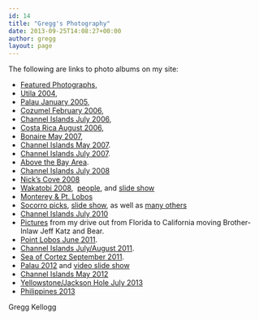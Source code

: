 ```yaml
---
id: 14
title: "Gregg's Photography"
date: 2013-09-25T14:08:27+00:00
author: gregg
layout: page
---
```

The following are links to photo albums on my site:

  * [Featured Photographs](http://greggkellogg.net/galleries/Featured%20Web%20Gallery/index.html), 
  * [Utila 2004](http://greggkellogg.net/galleries/Utila%202004/index.html), 
  * [Palau January 2005](http://greggkellogg.net/galleries/Palau%202005-01/index.html), 
  * [Cozumel February 2006](http://greggkellogg.net/galleries/Palau%202005-01/index.html), 
  * [Channel Islands July 2006](http://greggkellogg.net/galleries/Channel%20Islands%202006-07-15/index.html), 
  * [Costa Rica August 2006](http://greggkellogg.net/galleries/Costa%20Rica%202006-08/index.html), 
  * [Bonaire May 2007](http://greggkellogg.net/galleries/Bonaire%202007-05/index.html), 
  * [Channel Islands May 2007](http://greggkellogg.net/galleries/Channel%20Islands%202007-05/index.html). 
  * [Channel Islands July 2007](http://greggkellogg.net/galleries/Channel%20Islands%202010-07/index.html). 
  * [Above the Bay Area](http://greggkellogg.net/galleries/Above%20the%20Bay%20Area/index.html). 
  * [Channel Islands July 2008](http://greggkellogg.net/galleries/Channel%20Islands%202008-07/index.html)
  * [Nick&#8217;s Cove 2008](http://greggkellogg.net/galleries/Nick's%20Cove/index.html)
  * [Wakatobi 2008](http://greggkellogg.net/galleries/Wakatobi%202008/index.html),  [people](http://greggkellogg.net/galleries/Wakatobi%20People/index.html), and  [slide show](http://www.youtube.com/watch?v=hKPmnpv7tq0) 
  * [Monterey & Pt. Lobos](http://greggkellogg.net/galleries/Monterey%20January%202009/index.html) 
  * [Socorro picks](http://greggkellogg.net/galleries/Socorro%20Picks/index.html), [slide show](http://greggkellogg.net/galleries/Socorro.mov), as well as [many others](http://greggkellogg.net/galleries/Socorro%202010-04/index.html)
  * [Channel Islands July 2010](http://greggkellogg.net/galleries/Channel%20Islands%202010-07/index.html)
  * [Pictures](http://greggkellogg.net/galleries/Western%20Road%20Trip/index.html) from my drive out from Florida to California moving Brother-Inlaw Jeff Katz and Bear. 
  * [Point Lobos June 2011](http://greggkellogg.net/galleries/PtLobos2011-06/index.html). 
  * [Channel Islands July/August 2011](http://greggkellogg.net/galleries/Western%20Road%20Trip/index.html). 
  * [Sea of Cortez September 2011](http://greggkellogg.net/galleries/Sea%20of%20Cortez%202011-09/index.html). 
  * [Palau 2012](http://greggkellogg.net/galleries/Palau%202012-01/index.html) and  [video slide show](http://greggkellogg.net/galleries/Palau720.mov) 
  * [Channel Islands May 2012](http://greggkellogg.net/galleries/Channel%20Islands%202012-05/index.html)
  * [Yellowstone/Jackson Hole July 2013](http://greggkellogg.net/galleries/Yellowstone%202013-07/index.html)
  * [Philippines 2013](http://greggkellogg.net/galleries/Philippines-2013-09/index.html)

Gregg Kellogg